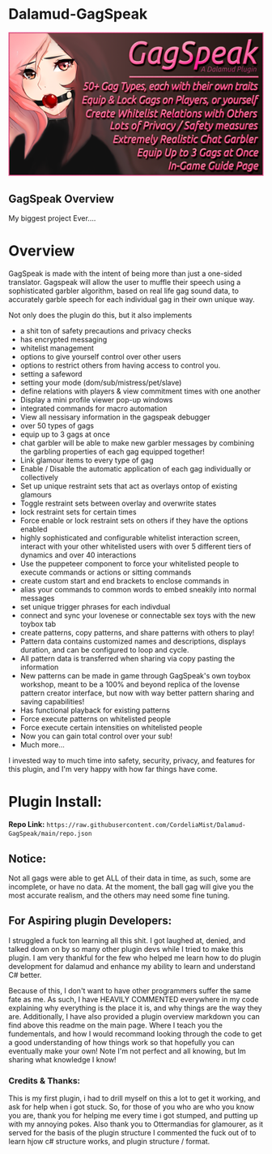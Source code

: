 # Dalamud-GagSpeak 
![Banner Image](images/promopic.png)
## GagSpeak Overview
My biggest project Ever....

# Overview
GagSpeak is made with the intent of being more than just a one-sided translator. Gagspeak will allow the user to muffle their speech using a sophisticated garbler algorithm, based on real life gag sound data, to accurately garble speech for each individual gag in their own unique way.

Not only does the plugin do this, but it also implements
- a shit ton of safety precautions and privacy checks
- has encrypted messaging
- whitelist management
- options to give yourself control over other users
- options to restrict others from having access to control you.
- setting a safeword
- setting your mode (dom/sub/mistress/pet/slave)
- define relations with players & view commitment times with one another
- Display a mini profile viewer pop-up windows
- integrated commands for macro automation
- View all nessisary information in the gagspeak debugger
- over 50 types of gags
- equip up to 3 gags at once
- chat garbler will be able to make new garbler messages by combining the garbling properties of each gag equipped together!
- Link glamour items to every type of gag
- Enable / Disable the automatic application of each gag individually or collectively
- Set up unique restraint sets that act as overlays ontop of existing glamours
- Toggle restraint sets between overlay and overwrite states
- lock restraint sets for certain times
- Force enable or lock restraint sets on others if they have the options enabled
- highly sophisticated and configurable whitelist interaction screen, interact with your other whitelisted users with over 5 different tiers of dynamics and over 40 interactions
- Use the puppeteer component to force your whitelisted people to execute commands or actions or sitting commands
- create custom start and end brackets to enclose commands in
- alias your commands to common words to embed sneakily into normal messages
- set unique trigger phrases for each indivdual
- connect and sync your lovenese or connectable sex toys with the new toybox tab
- create patterns, copy patterns, and share patterns with others to play!
- Pattern data contains customized names and descriptions, displays duration, and can be configured to loop and cycle.
- All pattern data is transferred when sharing via copy pasting the information
- New patterns can be made in game through GagSpeak's own toybox workshop, meant to be a 100% and beyond replica of the lovense pattern creator interface, but now with way better pattern sharing and saving capabilities!
- Has functional playback for existing patterns
- Force execute patterns on whitelisted people
- Force execute certain intensities on whitelisted people
- Now you can gain total control over your sub!
- Much more...

I invested way to much time into safety, security, privacy, and features for this plugin, and I'm very happy with how far things have come.
# Plugin Install:
**Repo Link:** ```https://raw.githubusercontent.com/CordeliaMist/Dalamud-GagSpeak/main/repo.json```

## Notice:
Not all gags were able to get ALL of their data in time, as such, some are incomplete, or have no data. At the moment, the ball gag will give you the most accurate realism, and the others may need some fine tuning.

## For Aspiring plugin Developers:
I struggled a fuck ton learning all this shit. I got laughed at, denied, and talked down on by so many other plugin devs while I tried to make this plugin. I am very thankful for the few who helped me learn how to do plugin development for dalamud and enhance my ability to learn and understand C# better.

Because of this, I don't want to have other programmers suffer the same fate as me. As such, I have HEAVILY COMMENTED everywhere in my code explaining why everything is the place it is, and why things are the way they are. Additionally, I have also provided a plugin overview markdown you can find above this readme on the main page. Where I teach you the fundementals, and how I would recommand looking through the code to get a good understanding of how things work so that hopefully you can eventually make your own! Note I'm not perfect and all knowing, but Im sharing what knowledge I know!

### Credits & Thanks:
This is my first plugin, i had to drill myself on this a lot to get it working, and ask for help when i got stuck. So, for those of you who are who you know you are, thank you for helping me every time i got stumped, and putting up with my annoying pokes. Also thank you to Ottermandias for glamourer, as it served for the basis of the plugin structure I commented the fuck out of to learn hjow c# structure works, and plugin structure / format.
